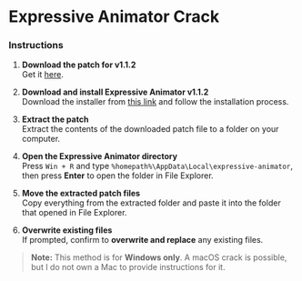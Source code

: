 # Expressive Animator Crack

### Instructions

1. **Download the patch for v1.1.2**  
   Get it [here](https://drive.google.com/file/d/1JzAjJ7oQN4z1IfBcSRwg4phUGF4qh5Is/view?usp=sharing).

2. **Download and install Expressive Animator v1.1.2**  
   Download the installer from [this link](https://expressive-downloads.fra1.cdn.digitaloceanspaces.com/animator/win32/x64/Expressive%20Animator-1.1.2%20Setup.exe) and follow the installation process.

3. **Extract the patch**  
   Extract the contents of the downloaded patch file to a folder on your computer.

4. **Open the Expressive Animator directory**  
   Press `Win + R` and type `%homepath%\AppData\Local\expressive-animator`, then press **Enter** to open the folder in File Explorer.

5. **Move the extracted patch files**  
   Copy everything from the extracted folder and paste it into the folder that opened in File Explorer.

6. **Overwrite existing files**  
   If prompted, confirm to **overwrite and replace** any existing files.

> **Note:** This method is for **Windows only**. A macOS crack is possible, but I do not own a Mac to provide instructions for it.

